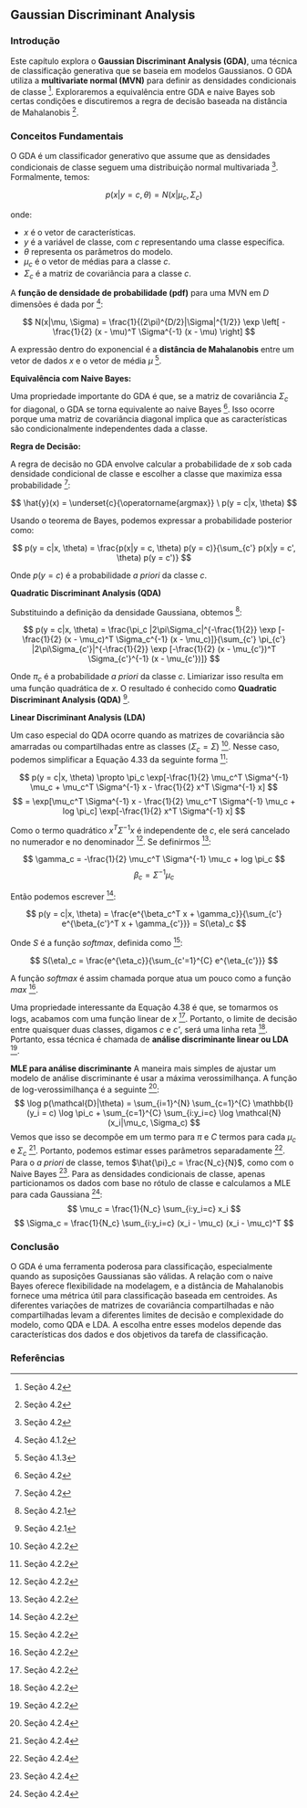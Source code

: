 ## Gaussian Discriminant Analysis

### Introdução
Este capítulo explora o **Gaussian Discriminant Analysis (GDA)**, uma técnica de classificação generativa que se baseia em modelos Gaussianos. O GDA utiliza a **multivariate normal (MVN)** para definir as densidades condicionais de classe [^5]. Exploraremos a equivalência entre GDA e naive Bayes sob certas condições e discutiremos a regra de decisão baseada na distância de Mahalanobis [^5].

### Conceitos Fundamentais

O GDA é um classificador generativo que assume que as densidades condicionais de classe seguem uma distribuição normal multivariada [^5]. Formalmente, temos:

$$ p(x|y = c, \theta) = N(x|\mu_c, \Sigma_c) $$

onde:
- $x$ é o vetor de características.
- $y$ é a variável de classe, com $c$ representando uma classe específica.
- $\theta$ representa os parâmetros do modelo.
- $\mu_c$ é o vetor de médias para a classe $c$.
- $\Sigma_c$ é a matriz de covariância para a classe $c$.

A **função de densidade de probabilidade (pdf)** para uma MVN em $D$ dimensões é dada por [^1]:

$$ N(x|\mu, \Sigma) = \frac{1}{(2\pi)^{D/2}|\Sigma|^{1/2}} \exp \left[ -\frac{1}{2} (x - \mu)^T \Sigma^{-1} (x - \mu) \right] $$

A expressão dentro do exponencial é a **distância de Mahalanobis** entre um vetor de dados $x$ e o vetor de média $\mu$ [^2].

**Equivalência com Naive Bayes:**

Uma propriedade importante do GDA é que, se a matriz de covariância $\Sigma_c$ for diagonal, o GDA se torna equivalente ao naive Bayes [^5]. Isso ocorre porque uma matriz de covariância diagonal implica que as características são condicionalmente independentes dada a classe.

**Regra de Decisão:**

A regra de decisão no GDA envolve calcular a probabilidade de $x$ sob cada densidade condicional de classe e escolher a classe que maximiza essa probabilidade [^5]:

$$ \hat{y}(x) = \underset{c}{\operatorname{argmax}} \  p(y = c|x, \theta) $$

Usando o teorema de Bayes, podemos expressar a probabilidade posterior como:

$$ p(y = c|x, \theta) = \frac{p(x|y = c, \theta) p(y = c)}{\sum_{c'} p(x|y = c', \theta) p(y = c')} $$

Onde $p(y=c)$ é a probabilidade *a priori* da classe $c$.

**Quadratic Discriminant Analysis (QDA)**

Substituindo a definição da densidade Gaussiana, obtemos [^6]:

$$ p(y = c|x, \theta) = \frac{\pi_c |2\pi\Sigma_c|^{-\frac{1}{2}} \exp [-\frac{1}{2} (x - \mu_c)^T \Sigma_c^{-1} (x - \mu_c)]}{\sum_{c'} \pi_{c'} |2\pi\Sigma_{c'}|^{-\frac{1}{2}} \exp [-\frac{1}{2} (x - \mu_{c'})^T \Sigma_{c'}^{-1} (x - \mu_{c'})]} $$

Onde $\pi_c$ é a probabilidade *a priori* da classe *c*. Limiarizar isso resulta em uma função quadrática de *x*. O resultado é conhecido como **Quadratic Discriminant Analysis (QDA)** [^6].

**Linear Discriminant Analysis (LDA)**

Um caso especial do QDA ocorre quando as matrizes de covariância são amarradas ou compartilhadas entre as classes ($\Sigma_c = \Sigma$) [^7]. Nesse caso, podemos simplificar a Equação 4.33 da seguinte forma [^7]:

$$ p(y = c|x, \theta) \propto \pi_c \exp[-\frac{1}{2} \mu_c^T \Sigma^{-1} \mu_c + \mu_c^T \Sigma^{-1} x - \frac{1}{2} x^T \Sigma^{-1} x] $$
$$ = \exp[\mu_c^T \Sigma^{-1} x - \frac{1}{2} \mu_c^T \Sigma^{-1} \mu_c + log \pi_c] \exp[-\frac{1}{2} x^T \Sigma^{-1} x] $$

Como o termo quadrático $x^T \Sigma^{-1} x$ é independente de *c*, ele será cancelado no numerador e no denominador [^7]. Se definirmos [^7]:

$$ \gamma_c = -\frac{1}{2} \mu_c^T \Sigma^{-1} \mu_c + log \pi_c $$
$$ \beta_c = \Sigma^{-1} \mu_c $$

Então podemos escrever [^8]:

$$ p(y = c|x, \theta) = \frac{e^{\beta_c^T x + \gamma_c}}{\sum_{c'} e^{\beta_{c'}^T x + \gamma_{c'}}} = S(\eta)_c $$

Onde $S$ é a função *softmax*, definida como [^8]:

$$ S(\eta)_c = \frac{e^{\eta_c}}{\sum_{c'=1}^{C} e^{\eta_{c'}}} $$

A função *softmax* é assim chamada porque atua um pouco como a função *max* [^8].

Uma propriedade interessante da Equação 4.38 é que, se tomarmos os logs, acabamos com uma função linear de *x* [^8]. Portanto, o limite de decisão entre quaisquer duas classes, digamos *c* e *c'*, será uma linha reta [^8]. Portanto, essa técnica é chamada de **análise discriminante linear ou LDA** [^8].

**MLE para análise discriminante**
A maneira mais simples de ajustar um modelo de análise discriminante é usar a máxima verossimilhança. A função de log-verossimilhança é a seguinte [^10]:
$$ \log p(\mathcal{D}|\theta) = \sum_{i=1}^{N} \sum_{c=1}^{C} \mathbb{I}(y_i = c) \log \pi_c + \sum_{c=1}^{C} \sum_{i:y_i=c} \log \mathcal{N}(x_i|\mu_c, \Sigma_c) $$
Vemos que isso se decompõe em um termo para $\pi$ e $C$ termos para cada $\mu_c$ e $\Sigma_c$ [^10]. Portanto, podemos estimar esses parâmetros separadamente [^10]. Para o *a priori* de classe, temos $\hat{\pi}_c = \frac{N_c}{N}$, como com o Naive Bayes [^10]. Para as densidades condicionais de classe, apenas particionamos os dados com base no rótulo de classe e calculamos a MLE para cada Gaussiana [^10]:
$$ \mu_c = \frac{1}{N_c} \sum_{i:y_i=c} x_i $$
$$ \Sigma_c = \frac{1}{N_c} \sum_{i:y_i=c} (x_i - \mu_c) (x_i - \mu_c)^T $$

### Conclusão

O GDA é uma ferramenta poderosa para classificação, especialmente quando as suposições Gaussianas são válidas. A relação com o naive Bayes oferece flexibilidade na modelagem, e a distância de Mahalanobis fornece uma métrica útil para classificação baseada em centroides. As diferentes variações de matrizes de covariância compartilhadas e não compartilhadas levam a diferentes limites de decisão e complexidade do modelo, como QDA e LDA. A escolha entre esses modelos depende das características dos dados e dos objetivos da tarefa de classificação.

### Referências
[^1]: Seção 4.1.2
[^2]: Seção 4.1.3
[^5]: Seção 4.2
[^6]: Seção 4.2.1
[^7]: Seção 4.2.2
[^8]: Seção 4.2.2
[^10]: Seção 4.2.4
<!-- END -->